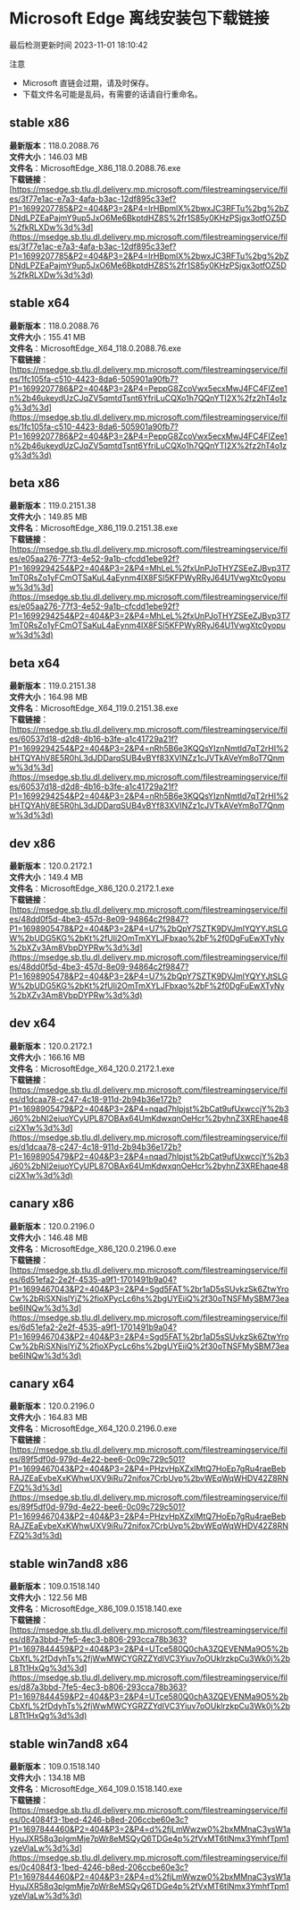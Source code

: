 # Microsoft Edge 离线安装包下载链接
最后检测更新时间
2023-11-01 18:10:42

注意
* Microsoft 直链会过期，请及时保存。
* 下载文件名可能是乱码，有需要的话请自行重命名。

## stable x86
**最新版本**：118.0.2088.76  
**文件大小**：146.03 MB  
**文件名**：MicrosoftEdge_X86_118.0.2088.76.exe  
**下载链接**：[https://msedge.sb.tlu.dl.delivery.mp.microsoft.com/filestreamingservice/files/3f77e1ac-e7a3-4afa-b3ac-12df895c33ef?P1=1699207785&P2=404&P3=2&P4=IrHBpmlX%2bwxJC3RFTu%2bg%2bZDNdLPZEaPajmY9up5JxO6Me6BkptdHZ8S%2fr1S85y0KHzPSjgx3otfOZ5D%2fkRLXDw%3d%3d](https://msedge.sb.tlu.dl.delivery.mp.microsoft.com/filestreamingservice/files/3f77e1ac-e7a3-4afa-b3ac-12df895c33ef?P1=1699207785&P2=404&P3=2&P4=IrHBpmlX%2bwxJC3RFTu%2bg%2bZDNdLPZEaPajmY9up5JxO6Me6BkptdHZ8S%2fr1S85y0KHzPSjgx3otfOZ5D%2fkRLXDw%3d%3d)  

## stable x64
**最新版本**：118.0.2088.76  
**文件大小**：155.41 MB  
**文件名**：MicrosoftEdge_X64_118.0.2088.76.exe  
**下载链接**：[https://msedge.sb.tlu.dl.delivery.mp.microsoft.com/filestreamingservice/files/1fc105fa-c510-4423-8da6-505901a90fb7?P1=1699207786&P2=404&P3=2&P4=PeppG8ZcoVwx5ecxMwJ4FC4FIZee1n%2b46ukeydUzCJqZV5qmtdTsnt6YfriLuCQXo1h7QQnYTI2X%2fz2hT4o1zg%3d%3d](https://msedge.sb.tlu.dl.delivery.mp.microsoft.com/filestreamingservice/files/1fc105fa-c510-4423-8da6-505901a90fb7?P1=1699207786&P2=404&P3=2&P4=PeppG8ZcoVwx5ecxMwJ4FC4FIZee1n%2b46ukeydUzCJqZV5qmtdTsnt6YfriLuCQXo1h7QQnYTI2X%2fz2hT4o1zg%3d%3d)  

## beta x86
**最新版本**：119.0.2151.38  
**文件大小**：149.85 MB  
**文件名**：MicrosoftEdge_X86_119.0.2151.38.exe  
**下载链接**：[https://msedge.sb.tlu.dl.delivery.mp.microsoft.com/filestreamingservice/files/e05aa276-77f3-4e52-9a1b-cfcdd1ebe92f?P1=1699294254&P2=404&P3=2&P4=MhLeL%2fxUnPJoTHYZSEeZJBvp3T71mT0RsZo1yFCmOTSaKuL4aEynm4IX8FSl5KFPWyRRyJ64U1VwgXtc0yopuw%3d%3d](https://msedge.sb.tlu.dl.delivery.mp.microsoft.com/filestreamingservice/files/e05aa276-77f3-4e52-9a1b-cfcdd1ebe92f?P1=1699294254&P2=404&P3=2&P4=MhLeL%2fxUnPJoTHYZSEeZJBvp3T71mT0RsZo1yFCmOTSaKuL4aEynm4IX8FSl5KFPWyRRyJ64U1VwgXtc0yopuw%3d%3d)  

## beta x64
**最新版本**：119.0.2151.38  
**文件大小**：164.98 MB  
**文件名**：MicrosoftEdge_X64_119.0.2151.38.exe  
**下载链接**：[https://msedge.sb.tlu.dl.delivery.mp.microsoft.com/filestreamingservice/files/60537d18-d2d8-4b16-b3fe-a1c41729a21f?P1=1699294254&P2=404&P3=2&P4=nRh5B6e3KQQsYIznNmtId7qT2rHI%2bHTQYAhV8E5R0hL3dJDDarqSUB4vBYf83XVINZz1cJVTkAVeYm8oT7Qnmw%3d%3d](https://msedge.sb.tlu.dl.delivery.mp.microsoft.com/filestreamingservice/files/60537d18-d2d8-4b16-b3fe-a1c41729a21f?P1=1699294254&P2=404&P3=2&P4=nRh5B6e3KQQsYIznNmtId7qT2rHI%2bHTQYAhV8E5R0hL3dJDDarqSUB4vBYf83XVINZz1cJVTkAVeYm8oT7Qnmw%3d%3d)  

## dev x86
**最新版本**：120.0.2172.1  
**文件大小**：149.4 MB  
**文件名**：MicrosoftEdge_X86_120.0.2172.1.exe  
**下载链接**：[https://msedge.sb.tlu.dl.delivery.mp.microsoft.com/filestreamingservice/files/48dd0f5d-4be3-457d-8e09-94864c2f9847?P1=1698905478&P2=404&P3=2&P4=U7%2bQpY7SZTK9DVJmlYQYYJtSLGW%2bUDG5KG%2bKt%2fUli2OmTmXYLJFbxao%2bF%2f0DgFuEwXTyNy%2bXZv3Am8VbpDYPRw%3d%3d](https://msedge.sb.tlu.dl.delivery.mp.microsoft.com/filestreamingservice/files/48dd0f5d-4be3-457d-8e09-94864c2f9847?P1=1698905478&P2=404&P3=2&P4=U7%2bQpY7SZTK9DVJmlYQYYJtSLGW%2bUDG5KG%2bKt%2fUli2OmTmXYLJFbxao%2bF%2f0DgFuEwXTyNy%2bXZv3Am8VbpDYPRw%3d%3d)  

## dev x64
**最新版本**：120.0.2172.1  
**文件大小**：166.16 MB  
**文件名**：MicrosoftEdge_X64_120.0.2172.1.exe  
**下载链接**：[https://msedge.sb.tlu.dl.delivery.mp.microsoft.com/filestreamingservice/files/d1dcaa78-c247-4c18-911d-2b94b36e172b?P1=1698905479&P2=404&P3=2&P4=nqad7hIpjst%2bCat9ufUxwccjY%2b3J60%2bNl2eiuoYCyUPL87OBAx64UmKdwxqnOeHcr%2byhnZ3XREhaqe48ci2X1w%3d%3d](https://msedge.sb.tlu.dl.delivery.mp.microsoft.com/filestreamingservice/files/d1dcaa78-c247-4c18-911d-2b94b36e172b?P1=1698905479&P2=404&P3=2&P4=nqad7hIpjst%2bCat9ufUxwccjY%2b3J60%2bNl2eiuoYCyUPL87OBAx64UmKdwxqnOeHcr%2byhnZ3XREhaqe48ci2X1w%3d%3d)  

## canary x86
**最新版本**：120.0.2196.0  
**文件大小**：146.48 MB  
**文件名**：MicrosoftEdge_X86_120.0.2196.0.exe  
**下载链接**：[https://msedge.sb.tlu.dl.delivery.mp.microsoft.com/filestreamingservice/files/6d51efa2-2e2f-4535-a9f1-1701491b9a04?P1=1699467043&P2=404&P3=2&P4=Sgd5FAT%2br1aD5sSUvkzSk6ZtwYroCw%2bRiSXNislYjZ%2fioXPycLc6hs%2bgUYEiiQ%2f30oTNSFMySBM73eabe6INQw%3d%3d](https://msedge.sb.tlu.dl.delivery.mp.microsoft.com/filestreamingservice/files/6d51efa2-2e2f-4535-a9f1-1701491b9a04?P1=1699467043&P2=404&P3=2&P4=Sgd5FAT%2br1aD5sSUvkzSk6ZtwYroCw%2bRiSXNislYjZ%2fioXPycLc6hs%2bgUYEiiQ%2f30oTNSFMySBM73eabe6INQw%3d%3d)  

## canary x64
**最新版本**：120.0.2196.0  
**文件大小**：164.83 MB  
**文件名**：MicrosoftEdge_X64_120.0.2196.0.exe  
**下载链接**：[https://msedge.sb.tlu.dl.delivery.mp.microsoft.com/filestreamingservice/files/89f5df0d-979d-4e22-bee6-0c09c729c501?P1=1699467043&P2=404&P3=2&P4=PHzvHpXZxIMtQ7HoEp7gRu4raeBebRAJZEaEvbeXxKWhwUXV9iRu72nifox7CrbUvp%2bvWEqWqWHDV42Z8RNFZQ%3d%3d](https://msedge.sb.tlu.dl.delivery.mp.microsoft.com/filestreamingservice/files/89f5df0d-979d-4e22-bee6-0c09c729c501?P1=1699467043&P2=404&P3=2&P4=PHzvHpXZxIMtQ7HoEp7gRu4raeBebRAJZEaEvbeXxKWhwUXV9iRu72nifox7CrbUvp%2bvWEqWqWHDV42Z8RNFZQ%3d%3d)  

## stable win7and8 x86
**最新版本**：109.0.1518.140  
**文件大小**：122.56 MB  
**文件名**：MicrosoftEdge_X86_109.0.1518.140.exe  
**下载链接**：[https://msedge.sb.tlu.dl.delivery.mp.microsoft.com/filestreamingservice/files/d87a3bbd-7fe5-4ec3-b806-293cca78b363?P1=1697844459&P2=404&P3=2&P4=UTce580Q0chA3ZQEVENMa9O5%2bCbXfL%2fDdyhTs%2fjWwMWCYGRZZYdIVC3Yiuv7oOUklrzkpCu3Wk0j%2bL8Tt1HxQg%3d%3d](https://msedge.sb.tlu.dl.delivery.mp.microsoft.com/filestreamingservice/files/d87a3bbd-7fe5-4ec3-b806-293cca78b363?P1=1697844459&P2=404&P3=2&P4=UTce580Q0chA3ZQEVENMa9O5%2bCbXfL%2fDdyhTs%2fjWwMWCYGRZZYdIVC3Yiuv7oOUklrzkpCu3Wk0j%2bL8Tt1HxQg%3d%3d)  

## stable win7and8 x64
**最新版本**：109.0.1518.140  
**文件大小**：134.18 MB  
**文件名**：MicrosoftEdge_X64_109.0.1518.140.exe  
**下载链接**：[https://msedge.sb.tlu.dl.delivery.mp.microsoft.com/filestreamingservice/files/0c4084f3-1bed-4246-b8ed-206ccbe60e3c?P1=1697844460&P2=404&P3=2&P4=d%2fjLmWwzw0%2bxMMnaC3ysW1aHyuJXR58q3pIgmMje7pWr8eMSQyQ6TDGe4p%2fVxMT6tlNmx3YmhfTpm1yzeVlaLw%3d%3d](https://msedge.sb.tlu.dl.delivery.mp.microsoft.com/filestreamingservice/files/0c4084f3-1bed-4246-b8ed-206ccbe60e3c?P1=1697844460&P2=404&P3=2&P4=d%2fjLmWwzw0%2bxMMnaC3ysW1aHyuJXR58q3pIgmMje7pWr8eMSQyQ6TDGe4p%2fVxMT6tlNmx3YmhfTpm1yzeVlaLw%3d%3d)  

